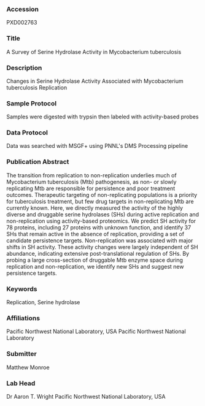 ### Accession
PXD002763

### Title
A Survey of Serine Hydrolase Activity in Mycobacterium tuberculosis

### Description
Changes in Serine Hydrolase Activity Associated with Mycobacterium tuberculosis Replication

### Sample Protocol
Samples were digested with trypsin then labeled with activity-based probes

### Data Protocol
Data was searched with MSGF+ using PNNL's DMS Processing pipeline

### Publication Abstract
The transition from replication to non-replication underlies much of Mycobacterium tuberculosis (Mtb) pathogenesis, as non- or slowly replicating Mtb are responsible for persistence and poor treatment outcomes. Therapeutic targeting of non-replicating populations is a priority for tuberculosis treatment, but few drug targets in non-replicating Mtb are currently known. Here, we directly measured the activity of the highly diverse and druggable serine hydrolases (SHs) during active replication and non-replication using activity-based proteomics. We predict SH activity for 78 proteins, including 27 proteins with unknown function, and identify 37 SHs that remain active in the absence of replication, providing a set of candidate persistence targets. Non-replication was associated with major shifts in SH activity. These activity changes were largely independent of SH abundance, indicating extensive post-translational regulation of SHs. By probing a large cross-section of druggable Mtb enzyme space during replication and non-replication, we identify new SHs and suggest new persistence targets.

### Keywords
Replication, Serine hydrolase

### Affiliations
Pacific Northwest National Laboratory, USA
Pacific Northwest National Laboratory

### Submitter
Matthew Monroe

### Lab Head
Dr Aaron T. Wright
Pacific Northwest National Laboratory, USA


